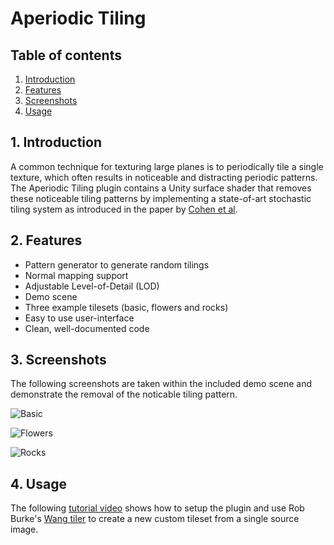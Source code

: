 # Aperiodic Tiling

## Table of contents

1. [Introduction](#1-introduction)
2. [Features](#2-features)
3. [Screenshots](#3-screenshots)
4. [Usage](#4-usage)

## 1. Introduction

A common technique for texturing large planes is to periodically tile a single texture, which often results in noticeable and distracting periodic patterns. The Aperiodic Tiling plugin contains a Unity surface shader that removes these noticeable tiling patterns by implementing a state-of-art stochastic tiling system as introduced in the paper by [Cohen et al](http://www.cs.jhu.edu/~misha/Fall19/Readings/Cohen03.pdf).

## 2. Features

- Pattern generator to generate random tilings
- Normal mapping support
- Adjustable Level-of-Detail (LOD)
- Demo scene
- Three example tilesets (basic, flowers and rocks)
- Easy to use user-interface
- Clean, well-documented code

## 3. Screenshots

The following screenshots are taken within the included demo scene and demonstrate the removal of the noticable tiling pattern.

![Basic](https://user-images.githubusercontent.com/40113382/90249906-90ae4c00-de3b-11ea-9fca-06894c1cb7e5.jpg)

![Flowers](https://user-images.githubusercontent.com/40113382/90249916-9310a600-de3b-11ea-9d8a-e6c2077cca38.jpg)

![Rocks](https://user-images.githubusercontent.com/40113382/90332145-d2b1cc00-dfba-11ea-8ba6-215a3e70f47c.jpg)

## 4. Usage

The following [tutorial video](https://youtu.be/zU1IxlMyJv8) shows how to setup the plugin and use Rob Burke's [Wang tiler](https://robburke.net/mle/wang/) to create a new custom tileset from a single source image.
